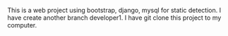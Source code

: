This is a web project using bootstrap, django, mysql for static detection.
I have create another branch developer1.
I have git clone this project to my computer.
